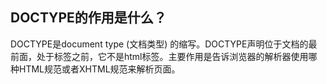 ## DOCTYPE的作用是什么？
DOCTYPE是document type (文档类型) 的缩写。DOCTYPE声明位于文档的最前面，处于标签之前，它不是html标签。主要作用是告诉浏览器的解析器使用哪种HTML规范或者XHTML规范来解析页面。
